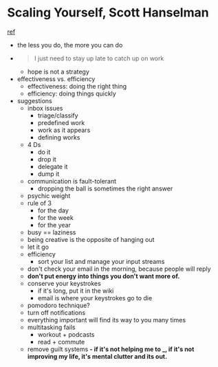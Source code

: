 # Scaling Yourself, Scott Hanselman
[ref](https://www.youtube.com/watch?v=FS1mnISoG7U&feature=youtu.be)

- the less you do, the more you can do
- > I just need to stay up late to catch up on work
  - hope is not a strategy
- effectiveness vs. efficiency
  - effectiveness: doing the right thing
  - efficiency: doing things quickly
- suggestions
  - inbox issues
    - triage/classify
    - predefined work
    - work as it appears
    - defining works
  - 4 Ds
    - do it
    - drop it
    - delegate it
    - dump it
  - communication is fault-tolerant
    - dropping the ball is sometimes the right answer
  - psychic weight
  - rule of 3
    - for the day
    - for the week
    - for the year
  - busy == laziness
  - being creative is the opposite of hanging out
  - let it go
  - efficiency
    - sort your list and manage your input streams
  - don't check your email in the morning, because people will reply
  - **don't put energy into things you don't want more of.**
  - conserve your keystrokes
    - if it's long, put it in the wiki
    - email is where your keystrokes go to die
  - pomodoro technique?
  - turn off notifications
  - everything important will find its way to you many times
  - multitasking fails
    - workout + podcasts
    - read + commute
  - remove guilt systems
  **- if it's not helping me to _, if it's not improving my life, it's mental clutter and its out.**